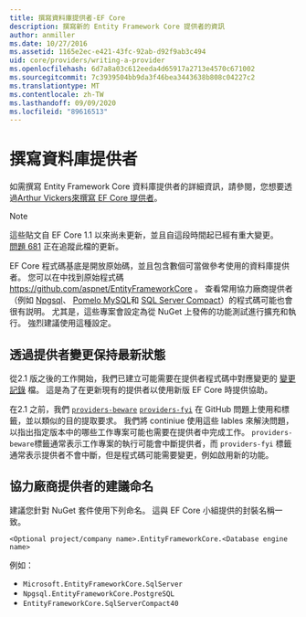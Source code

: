 ```yaml
---
title: 撰寫資料庫提供者-EF Core
description: 撰寫新的 Entity Framework Core 提供者的資訊
author: anmiller
ms.date: 10/27/2016
ms.assetid: 1165e2ec-e421-43fc-92ab-d92f9ab3c494
uid: core/providers/writing-a-provider
ms.openlocfilehash: 6d7a8a03c612eeda4d65917a2713e4570c671002
ms.sourcegitcommit: 7c3939504bb9da3f46bea3443638b808c04227c2
ms.translationtype: MT
ms.contentlocale: zh-TW
ms.lasthandoff: 09/09/2020
ms.locfileid: "89616513"
---
```

# <a name="writing-a-database-provider"></a>撰寫資料庫提供者

如需撰寫 Entity Framework Core 資料庫提供者的詳細資訊，請參閱，您想要透過[Arthur Vickers](https://github.com/ajcvickers)[來撰寫 EF Core 提供者](https://blog.oneunicorn.com/2016/11/11/so-you-want-to-write-an-ef-core-provider/)。

> [!NOTE]
> 這些貼文自 EF Core 1.1 以來尚未更新，並且自這段時間起已經有重大變更。  
[問題 681](https://github.com/dotnet/EntityFramework.Docs/issues/681) 正在追蹤此檔的更新。

EF Core 程式碼基底是開放原始碼，並且包含數個可當做參考使用的資料庫提供者。 您可以在中找到原始程式碼 <https://github.com/aspnet/EntityFrameworkCore> 。 查看常用協力廠商提供者（例如 [Npgsql](https://github.com/npgsql/Npgsql.EntityFrameworkCore.PostgreSQL)、 [Pomelo MySQL](https://github.com/PomeloFoundation/Pomelo.EntityFrameworkCore.MySql)和 [SQL Server Compact](https://github.com/ErikEJ/EntityFramework.SqlServerCompact)）的程式碼可能也會很有説明。 尤其是，這些專案會設定為從 NuGet 上發佈的功能測試進行擴充和執行。 強烈建議使用這種設定。

## <a name="keeping-up-to-date-with-provider-changes"></a>透過提供者變更保持最新狀態

從2.1 版之後的工作開始，我們已建立可能需要在提供者程式碼中對應變更的 [變更記錄](xref:core/providers/provider-log) 檔。 這是為了在更新現有的提供者以使用新版 EF Core 時提供協助。

在2.1 之前，我們 [`providers-beware`](https://github.com/aspnet/EntityFrameworkCore/labels/providers-beware) [`providers-fyi`](https://github.com/aspnet/EntityFrameworkCore/labels/providers-fyi) 在 GitHub 問題上使用和標籤，並以類似的目的提取要求。 我們將 continiue 使用這些 lables 來解決問題，以指出指定版本中的哪些工作專案可能也需要在提供者中完成工作。 `providers-beware`標籤通常表示工作專案的執行可能會中斷提供者，而 `providers-fyi` 標籤通常表示提供者不會中斷，但是程式碼可能需要變更，例如啟用新的功能。

## <a name="suggested-naming-of-third-party-providers"></a>協力廠商提供者的建議命名

建議您針對 NuGet 套件使用下列命名。 這與 EF Core 小組提供的封裝名稱一致。

`<Optional project/company name>.EntityFrameworkCore.<Database engine name>`

例如：

* `Microsoft.EntityFrameworkCore.SqlServer`
* `Npgsql.EntityFrameworkCore.PostgreSQL`
* `EntityFrameworkCore.SqlServerCompact40`
